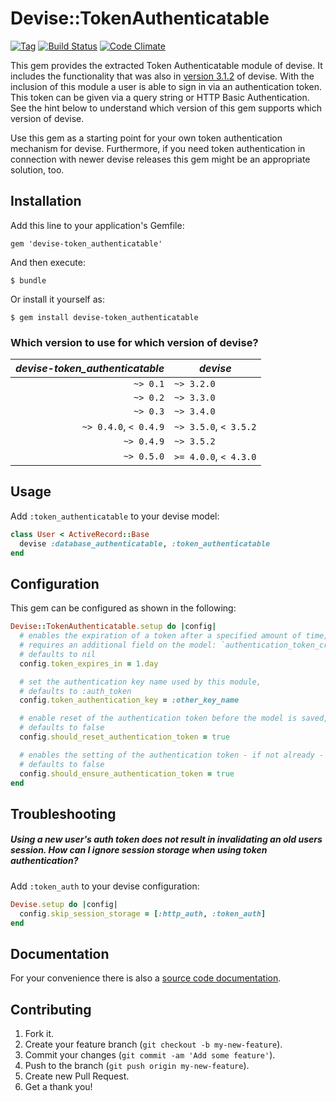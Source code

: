 # Devise::TokenAuthenticatable

[![Tag](https://img.shields.io/github/tag/baschtl/devise-token_authenticatable.svg?style=flat-square)](https://github.com/baschtl/devise-token_authenticatable/releases) [![Build Status](https://img.shields.io/travis/baschtl/devise-token_authenticatable.svg?style=flat-square)](https://travis-ci.org/baschtl/devise-token_authenticatable) [![Code Climate](https://img.shields.io/codeclimate/github/baschtl/devise-token_authenticatable.svg?style=flat-square)](https://codeclimate.com/github/baschtl/devise-token_authenticatable)

This gem provides the extracted Token Authenticatable module of devise. It includes the functionality that was also in [version 3.1.2](https://github.com/plataformatec/devise/tree/v3.1.2) of devise. With the inclusion of this module a user is able to sign in via an authentication token. This token can be given via a query string or HTTP Basic Authentication. See the hint below to understand which version of this gem supports which version of devise.

Use this gem as a starting point for your own token authentication mechanism for devise. Furthermore, if you need token authentication in connection with newer devise releases this gem might be an appropriate solution, too.

## Installation

Add this line to your application's Gemfile:

    gem 'devise-token_authenticatable'

And then execute:

    $ bundle

Or install it yourself as:

    $ gem install devise-token_authenticatable

### Which version to use for which version of devise?

*devise-token_authenticatable*  | *devise*
-------------------------------:|---------
`~> 0.1`                        | `~> 3.2.0`
`~> 0.2`                        | `~> 3.3.0`
`~> 0.3`                        | `~> 3.4.0`
`~> 0.4.0`, `< 0.4.9`           | `~> 3.5.0`, `< 3.5.2`
`~> 0.4.9`                      | `~> 3.5.2`
`~> 0.5.0`                      | `>= 4.0.0`, `< 4.3.0`

## Usage

Add `:token_authenticatable` to your devise model:

```ruby
class User < ActiveRecord::Base
  devise :database_authenticatable, :token_authenticatable
end
```

## Configuration

This gem can be configured as shown in the following:

```ruby
Devise::TokenAuthenticatable.setup do |config|
  # enables the expiration of a token after a specified amount of time,
  # requires an additional field on the model: `authentication_token_created_at`
  # defaults to nil
  config.token_expires_in = 1.day

  # set the authentication key name used by this module,
  # defaults to :auth_token
  config.token_authentication_key = :other_key_name

  # enable reset of the authentication token before the model is saved,
  # defaults to false
  config.should_reset_authentication_token = true

  # enables the setting of the authentication token - if not already - before the model is saved,
  # defaults to false
  config.should_ensure_authentication_token = true
end
```

## Troubleshooting

##### Using a new user's auth token does not result in invalidating an old users session. How can I ignore session storage when using token authentication?

Add `:token_auth` to your devise configuration:

```ruby
Devise.setup do |config|
  config.skip_session_storage = [:http_auth, :token_auth]
end
```

## Documentation

For your convenience there is also a [source code documentation](http://rubydoc.info/github/baschtl/devise-token_authenticatable/master/frames).

## Contributing

1. Fork it.
2. Create your feature branch (`git checkout -b my-new-feature`).
3. Commit your changes (`git commit -am 'Add some feature'`).
4. Push to the branch (`git push origin my-new-feature`).
5. Create new Pull Request.
6. Get a thank you!
